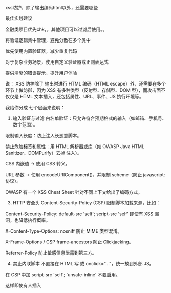 xss防护，除了输出编码html以外，还需要哪些


最佳实践建议

金融类项目优先chk，，其他项目可以过滤后使用。。


将验证逻辑集中管理，避免分散在多个类中

优先使用内置验证器，减少重复代码

对于复杂业务场景，使用自定义验证器或正则表达式

提供清晰的错误提示，提升用户体验



 说：
XSS 防护除了 输出时进行 HTML 编码（HTML escape）外，还需要在多个环节上做防御，因为 XSS 有多种类型（反射型、存储型、DOM 型），而攻击面不仅仅是 HTML 文本插入，还包括属性、URL、事件、JS 执行环境等。

我给你分成 七个层面来说明：

1. 输入验证与过滤
   白名单验证：只允许符合预期格式的输入（如邮箱、手机号、数字范围）。

限制输入长度：防止注入长恶意脚本。

禁止危险标签和属性：用 HTML 解析器或库（如 OWASP Java HTML Sanitizer、DOMPurify）去掉 <script>、<iframe>、<object>、onerror、onclick 等。

不要只做正则替换（容易绕过），而是使用可信的解析器。

2. 不同上下文的安全编码
   HTML 编码只适用于 HTML 元素内容，但：

HTML 属性值 → 需要属性编码（包括引号和特殊字符转义）。

JavaScript 内嵌值 → 使用 JS 字符串编码（避免 </script> 注入）。

CSS 内嵌值 → 使用 CSS 转义。

URL 参数 → 使用 encodeURIComponent()，并限制 scheme（防止 javascript: 协议）。

OWASP 有一个 XSS Cheat Sheet 针对不同上下文给出了编码方式。

3. HTTP 安全头
   Content-Security-Policy (CSP)
   限制脚本加载来源，比如：

Content-Security-Policy: default-src 'self'; script-src 'self'
即使有 XSS 漏洞，也降低执行概率。

X-Content-Type-Options: nosniff
防止 MIME 类型混淆。

X-Frame-Options / CSP frame-ancestors
防止 Clickjacking。

Referrer-Policy
防止敏感信息泄露到第三方。

4. 禁止内联脚本
   不直接在 HTML 写 <script>alert(1)</script> 或 onclick="..."，统一放到外部 JS。

在 CSP 中加 script-src 'self'; 'unsafe-inline' 不要启用。

这样即使有人插入 <script> 标签，也会被 CSP 阻挡。

5. 前端 DOM 操作安全
   使用 .textContent / .innerText，而不是 .innerHTML。

如果必须解析 HTML，使用安全库（DOMPurify）。

严禁直接拼接 HTML 字符串插入 DOM。

6. 框架自带防护
   现代框架（Vue、React、Angular）默认会做输出转义，除非用 v-html / dangerouslySetInnerHTML 这种“危险 API”。

如果用了模板引擎（Thymeleaf、Handlebars、EJS），开启自动转义功能。

7. 额外策略
   最小化用户可控内容的位置：不要让用户输入直接影响 HTML 结构。

使用子域隔离：用户可上传 HTML 的内容放到单独域名（sandbox iframe）。

漏洞扫描：定期用工具（ZAP、Burp Suite）扫描 XSS。

✅ 总结一句话：

除了 HTML 编码，还需要 上下文敏感编码 + 严格输入校验 + CSP + 禁内联脚本 + DOM 安全操作，多层防御才能有效挡住 XSS。



在代码审计中，可以关注以下函数是否存在用户可控输入未过滤的情况：

类型	函数/方法
参数获取	getParameter(), getAttribute()
输出操作	Response.write(), out.print()
页面跳转	sendRedirect(), forward()
DOM 操作	document.write(), innerHTML, location.href